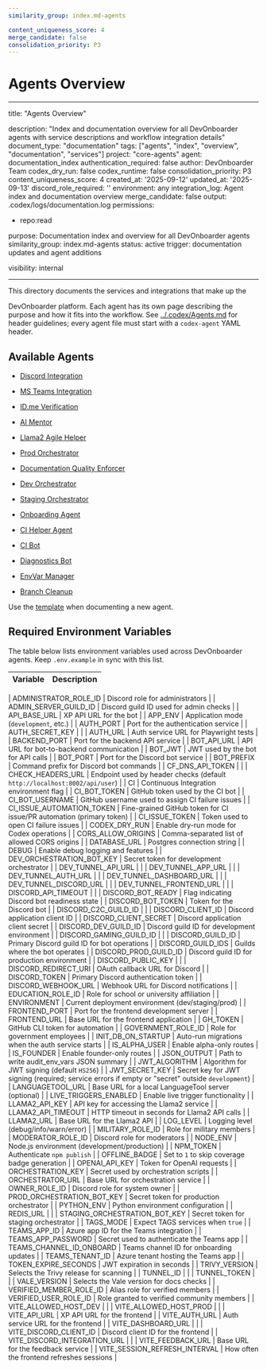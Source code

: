 ```yaml
---
similarity_group: index.md-agents

content_uniqueness_score: 4
merge_candidate: false
consolidation_priority: P3
---
```


# Agents Overview

---
title: "Agents Overview"

description: "Index and documentation overview for all DevOnboarder agents with service descriptions and workflow integration details"
document_type: "documentation"
tags: ["agents", "index", "overview", "documentation", "services"]
project: "core-agents"
agent: documentation_index
authentication_required: false
author: DevOnboarder Team
codex_dry_run: false
codex_runtime: false
consolidation_priority: P3
content_uniqueness_score: 4
created_at: '2025-09-12'
updated_at: '2025-09-13'
discord_role_required: ''
environment: any
integration_log: Agent index and documentation overview
merge_candidate: false
output: .codex/logs/documentation.log
permissions:

- repo:read

purpose: Documentation index and overview for all DevOnboarder agents
similarity_group: index.md-agents
status: active
trigger: documentation updates and agent additions

visibility: internal

---

This directory documents the services and integrations that make up the

DevOnboarder platform. Each agent has its own page describing the purpose and
how it fits into the workflow.
See [../.codex/Agents.md](../.codex/Agents.md) for header guidelines; every agent file must start with a `codex-agent` YAML header.

## Available Agents

- [Discord Integration](discord-integration.md)

- [MS Teams Integration](ms-teams-integration.md)

- [ID.me Verification](idme-verification.md)

- [AI Mentor](ai-mentor.md)

- [Llama2 Agile Helper](llama2-agile-helper.md)

- [Prod Orchestrator](prod-orchestrator.md)

- [Documentation Quality Enforcer](documentation-quality-enforcer.md)

- [Dev Orchestrator](dev-orchestrator.md)

- [Staging Orchestrator](staging-orchestrator.md)

- [Onboarding Agent](onboarding-agent.md)

- [CI Helper Agent](ci-helper-agent.md)

- [CI Bot](ci-bot.md)

- [Diagnostics Bot](diagnostics-bot.md)

- [EnvVar Manager](envvar-manager.md)

- [Branch Cleanup](branch-cleanup.md)

Use the [template](templates/agent-spec-template.md) when documenting a new agent.

## Required Environment Variables

The table below lists environment variables used across DevOnboarder agents. Keep `.env.example` in sync with this list.

| Variable                      | Description |
| ----------------------------- | ----------- |

| ADMINISTRATOR_ROLE_ID         | Discord role for administrators |
| ADMIN_SERVER_GUILD_ID         | Discord guild ID used for admin checks |
| API_BASE_URL                  | XP API URL for the bot |
| APP_ENV                       | Application mode (`development`, etc.) |
| AUTH_PORT                     | Port for the authentication service |
| AUTH_SECRET_KEY               |  |
| AUTH_URL                      | Auth service URL for Playwright tests |
| BACKEND_PORT                  | Port for the backend API service |
| BOT_API_URL                   | API URL for bot-to-backend communication |
| BOT_JWT                       | JWT used by the bot for API calls |
| BOT_PORT                      | Port for the Discord bot service |
| BOT_PREFIX                    | Command prefix for Discord bot commands |
| CF_DNS_API_TOKEN              |  |
| CHECK_HEADERS_URL             | Endpoint used by header checks (default `http://localhost:8002/api/user`) |
| CI                            | Continuous Integration environment flag |
| CI_BOT_TOKEN                  | GitHub token used by the CI bot |
| CI_BOT_USERNAME               | GitHub username used to assign CI failure issues |
| CI_ISSUE_AUTOMATION_TOKEN     | Fine-grained GitHub token for CI issue/PR automation (primary token) |
| CI_ISSUE_TOKEN                | Token used to open CI failure issues |
| CODEX_DRY_RUN                 | Enable dry-run mode for Codex operations |
| CORS_ALLOW_ORIGINS            | Comma-separated list of allowed CORS origins |
| DATABASE_URL                  | Postgres connection string |
| DEBUG                         | Enable debug logging and features |
| DEV_ORCHESTRATION_BOT_KEY     | Secret token for development orchestrator |
| DEV_TUNNEL_API_URL            |  |
| DEV_TUNNEL_APP_URL            |  |
| DEV_TUNNEL_AUTH_URL           |  |
| DEV_TUNNEL_DASHBOARD_URL      |  |
| DEV_TUNNEL_DISCORD_URL        |  |
| DEV_TUNNEL_FRONTEND_URL       |  |
| DISCORD_API_TIMEOUT           |  |
| DISCORD_BOT_READY             | Flag indicating Discord bot readiness state |
| DISCORD_BOT_TOKEN             | Token for the Discord bot |
| DISCORD_C2C_GUILD_ID          |  |
| DISCORD_CLIENT_ID             | Discord application client ID |
| DISCORD_CLIENT_SECRET         | Discord application client secret |
| DISCORD_DEV_GUILD_ID          | Discord guild ID for development environment |
| DISCORD_GAMING_GUILD_ID       |  |
| DISCORD_GUILD_ID              | Primary Discord guild ID for bot operations |
| DISCORD_GUILD_IDS             | Guilds where the bot operates |
| DISCORD_PROD_GUILD_ID         | Discord guild ID for production environment |
| DISCORD_PUBLIC_KEY            |  |
| DISCORD_REDIRECT_URI          | OAuth callback URL for Discord |
| DISCORD_TOKEN                 | Primary Discord authentication token |
| DISCORD_WEBHOOK_URL           | Webhook URL for Discord notifications |
| EDUCATION_ROLE_ID             | Role for school or university affiliation |
| ENVIRONMENT                   | Current deployment environment (dev/staging/prod) |
| FRONTEND_PORT                 | Port for the frontend development server |
| FRONTEND_URL                  | Base URL for the frontend application |
| GH_TOKEN                      | GitHub CLI token for automation |
| GOVERNMENT_ROLE_ID            | Role for government employees |
| INIT_DB_ON_STARTUP            | Auto-run migrations when the auth service starts |
| IS_ALPHA_USER                 | Enable alpha-only routes |
| IS_FOUNDER                    | Enable founder-only routes |
| JSON_OUTPUT                   | Path to write audit_env_vars JSON summary |
| JWT_ALGORITHM                 | Algorithm for JWT signing (default `HS256`) |
| JWT_SECRET_KEY                | Secret key for JWT signing (required; service errors if empty or "secret" outside `development`) |
| LANGUAGETOOL_URL              | Base URL for a local LanguageTool server (optional) |
| LIVE_TRIGGERS_ENABLED         | Enable live trigger functionality |
| LLAMA2_API_KEY                | API key for accessing the Llama2 service |
| LLAMA2_API_TIMEOUT            | HTTP timeout in seconds for Llama2 API calls |
| LLAMA2_URL                    | Base URL for the Llama2 API |
| LOG_LEVEL                     | Logging level (debug/info/warn/error) |
| MILITARY_ROLE_ID              | Role for military members |
| MODERATOR_ROLE_ID             | Discord role for moderators |
| NODE_ENV                      | Node.js environment (development/production) |
| NPM_TOKEN                     | Authenticate `npm publish` |
| OFFLINE_BADGE                 | Set to `1` to skip coverage badge generation |
| OPENAI_API_KEY                | Token for OpenAI requests |
| ORCHESTRATION_KEY             | Secret used by orchestration scripts |
| ORCHESTRATOR_URL              | Base URL for orchestration service |
| OWNER_ROLE_ID                 | Discord role for system owner |
| PROD_ORCHESTRATION_BOT_KEY    | Secret token for production orchestrator |
| PYTHON_ENV                    | Python environment configuration |
| REDIS_URL                     |  |
| STAGING_ORCHESTRATION_BOT_KEY | Secret token for staging orchestrator |
| TAGS_MODE                     | Expect TAGS services when `true` |
| TEAMS_APP_ID                  | Azure app ID for the Teams integration |
| TEAMS_APP_PASSWORD            | Secret used to authenticate the Teams app |
| TEAMS_CHANNEL_ID_ONBOARD      | Teams channel ID for onboarding updates |
| TEAMS_TENANT_ID               | Azure tenant hosting the Teams app |
| TOKEN_EXPIRE_SECONDS          | JWT expiration in seconds |
| TRIVY_VERSION                 | Selects the Trivy release for scanning |
| TUNNEL_ID                     |  |
| TUNNEL_TOKEN                  |  |
| VALE_VERSION                  | Selects the Vale version for docs checks |
| VERIFIED_MEMBER_ROLE_ID       | Alias role for verified members |
| VERIFIED_USER_ROLE_ID         | Role granted to verified community members |
| VITE_ALLOWED_HOST_DEV         |  |
| VITE_ALLOWED_HOST_PROD        |  |
| VITE_API_URL                  | XP API URL for the frontend |
| VITE_AUTH_URL                 | Auth service URL for the frontend |
| VITE_DASHBOARD_URL            |  |
| VITE_DISCORD_CLIENT_ID        | Discord client ID for the frontend |
| VITE_DISCORD_INTEGRATION_URL  |  |
| VITE_FEEDBACK_URL             | Base URL for the feedback service |
| VITE_SESSION_REFRESH_INTERVAL | How often the frontend refreshes sessions |
